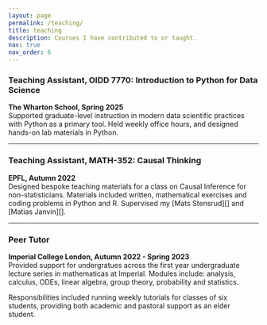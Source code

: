```yaml
---
layout: page
permalink: /teaching/
title: teaching
description: Courses I have contributed to or taught. 
nav: true
nav_order: 6
---
```


### Teaching Assistant, OIDD 7770: Introduction to Python for Data Science  
**The Wharton School, Spring 2025**  
Supported graduate-level instruction in modern data scientific practices with Python as a primary tool. Held weekly office hours, and designed hands-on lab materials in Python.

---

### Teaching Assistant, MATH-352: Causal Thinking  
**EPFL, Autumn 2022**  
Designed bespoke teaching materials for a class on Causal Inference for non-statisticians. Materials included written, mathematical exercises and coding problems in Python and R. Supervised my [Mats Stensrud][] and [Matias Janvin][]. 

---

### Peer Tutor  
**Imperial College London, Autumn 2022 - Spring 2023**  
Provided support for undergratues across the first year undergraduate lecture series in mathematicas at Imperial. Modules include: analysis, calculus, ODEs, linear algebra, group theory, probability and statistics. 

Responsibilities included running weekly tutorials for classes of six students, providing both academic and pastoral support as an elder student. 
